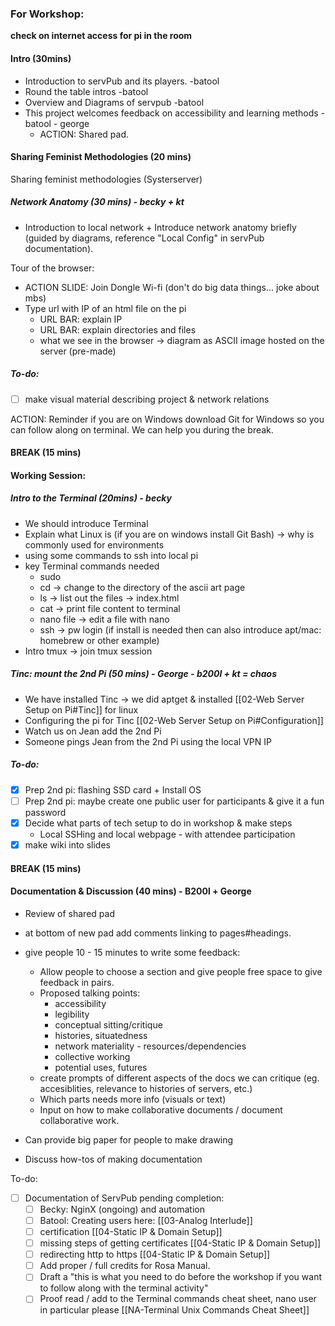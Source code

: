 ### For Workshop:
**check on internet access for pi in the room**
#### Intro (30mins)
- Introduction to servPub and its players. -batool
- Round the table intros -batool
- Overview and Diagrams of servpub -batool
- This project welcomes feedback on accessibility and learning methods -batool - george
	- ACTION: Shared pad. 

#### Sharing Feminist Methodologies (20 mins)
Sharing feminist methodologies (Systerserver)
##### Network Anatomy (30 mins) - becky + kt
- Introduction to local network + Introduce network anatomy briefly (guided by diagrams, reference "Local Config" in servPub documentation).

Tour of the browser:
- ACTION SLIDE: Join Dongle Wi-fi (don't do big data things... joke about mbs)
-  Type url with IP of an html file on the pi
	- URL BAR: explain IP
	- URL BAR: explain directories and files
	- what we see in the browser -> diagram as ASCII image hosted on the server (pre-made)
##### To-do:
- [ ] make visual material describing project & network relations

ACTION: Reminder if you are on Windows download Git for Windows so you can follow along on terminal. We can help you during the break. 
#### BREAK (15 mins)
#### Working Session:

##### Intro to the Terminal  (20mins) - becky
- We should introduce Terminal 
- Explain what Linux is (if you are on windows install Git Bash) -> why is commonly used for environments
-  using some commands to ssh into local pi
- key Terminal commands needed 
	- sudo 
	- cd -> change to the directory of the ascii art page
	- ls -> list out the files -> index.html
	- cat -> print file content to terminal
	- nano file -> edit a file with nano 
	- ssh -> pw login (if install is needed then can also introduce apt/mac: homebrew or other example)
- Intro tmux -> join tmux session
##### Tinc: mount the 2nd Pi (50 mins) - George - b200l + kt = chaos
- We have installed Tinc -> we did aptget & installed [[02-Web Server Setup on Pi#Tinc]] for linux
- Configuring the pi for Tinc [[02-Web Server Setup on Pi#Configuration]]
- Watch us on Jean add the 2nd Pi
- Someone pings Jean from the 2nd Pi using the local VPN IP
##### To-do:
- [x] Prep 2nd pi: flashing SSD card + Install OS
- [ ] Prep 2nd pi: maybe create one public user for participants & give it a fun password
- [x] Decide what parts of tech setup to do in workshop & make steps
	- Local SSHing and local webpage - with attendee participation
- [x] make wiki into slides 
#### BREAK (15 mins)

#### Documentation & Discussion (40 mins) - B200l + George 

- Review of shared pad

- at bottom of new pad add comments linking to pages#headings. 

- give people 10 - 15 minutes to write some feedback:
	- Allow people to choose a section and give people  free space to give feedback in pairs.
	- Proposed talking points:
		- accessibility
		- legibility
		- conceptual sitting/critique
		- histories, situatedness
		- network materiality - resources/dependencies
		- collective working
		- potential uses, futures
	- create prompts of different aspects of the docs we can critique (eg. accesiblities, relevance to histories of servers, etc.)
	- Which parts needs more info (visuals or text)
	- Input on how to make collaborative documents / document collaborative work.

- Can provide big paper for people to make drawing

- Discuss how-tos of making documentation

To-do:
- [ ] Documentation of ServPub pending completion:
	- [ ] Becky: NginX (ongoing) and automation
	- [ ] Batool: Creating users here: [[03-Analog Interlude]]
	- [ ] certification [[04-Static IP & Domain Setup]]
	- [ ] missing steps of getting certificates [[04-Static IP & Domain Setup]]
	- [ ] redirecting http to https [[04-Static IP & Domain Setup]]
	- [ ] Add proper / full credits for Rosa Manual.
	- [ ] Draft a "this is what you need to do before the workshop if you want to follow along with the terminal activity"
	- [ ] Proof read / add to the Terminal commands cheat sheet, nano user in particular please [[NA-Terminal Unix Commands Cheat Sheet]]